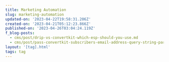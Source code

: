 ```yaml
---
title: Marketing Automation
slug: marketing-automation
updated-on: '2023-04-22T19:58:31.206Z'
created-on: '2023-04-21T05:12:23.866Z'
published-on: '2023-04-26T03:04:24.119Z'
f_blog-posts:
  - cms/post/drip-vs-convertkit-which-esp-should-you-use.md
  - cms/post/pass-convertkit-subscribers-email-address-query-string-parameter.md
layout: '[tag].html'
tags: tag
---
```



